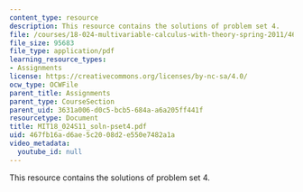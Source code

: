 ```yaml
---
content_type: resource
description: This resource contains the solutions of problem set 4.
file: /courses/18-024-multivariable-calculus-with-theory-spring-2011/467fb16ad6ae5c2008d2e550e7482a1a_MIT18_024S11_soln-pset4.pdf
file_size: 95683
file_type: application/pdf
learning_resource_types:
- Assignments
license: https://creativecommons.org/licenses/by-nc-sa/4.0/
ocw_type: OCWFile
parent_title: Assignments
parent_type: CourseSection
parent_uid: 3631a006-d0c5-bcb5-684a-a6a205ff441f
resourcetype: Document
title: MIT18_024S11_soln-pset4.pdf
uid: 467fb16a-d6ae-5c20-08d2-e550e7482a1a
video_metadata:
  youtube_id: null
---
```

This resource contains the solutions of problem set 4.